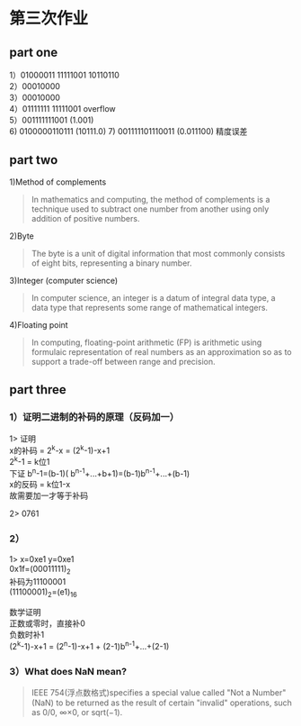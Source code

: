 # 第三次作业

## part one
1）01000011 11111001 10110110  
2）00010000  
3）00010000  
4）01111111 11111001 overflow  
5）001111111001 (1.001)  
6) 0100000110111 (10111.0)
7) 001111101110011 (0.011100)  精度误差

## part two
1)Method of complements  
>In mathematics and computing, the method of complements is a technique used to subtract one number from another using only addition of positive numbers. 

2)Byte  
>The byte is a unit of digital information that most commonly consists of eight bits, representing a binary number.

3)Integer (computer science)  
>In computer science, an integer is a datum of integral data type, a data type that represents some range of mathematical integers.

4)Floating point  
>In computing, floating-point arithmetic (FP) is arithmetic using formulaic representation of real numbers as an approximation so as to support a trade-off between range and precision. 

## part three

### 1）证明二进制的补码的原理（反码加一）

1> 证明  
x的补码 = 2<sup>k</sup>-x = (2<sup>k</sup>-1)-x+1  
2<sup>k</sup>-1 = k位1  
下证 b<sup>n</sup>-1=(b-1)( b<sup>n-1</sup>+...+b+1)=(b-1)b<sup>n-1</sup>+...+(b-1)  
x的反码 = k位1-x  
故需要加一才等于补码  

2> 0761  

### 2）  
1> x=0xe1 y=0xe1  
0x1f=(00011111)<sub>2</sub>  
补码为11100001  
(11100001)<sub>2</sub>=(e1)<sub>16</sub>  

数学证明  
正数或零时，直接补0  
负数时补1  
(2<sup>k</sup>-1)-x+1 = (2<sup>n</sup>-1)-x+1 + (2-1)b<sup>n-1</sup>+...+(2-1)  

### 3）What does NaN mean?

>IEEE 754(浮点数格式)specifies a special value called "Not a Number" (NaN) to be returned as the result of certain "invalid" operations, such as 0/0, ∞×0, or sqrt(−1). 